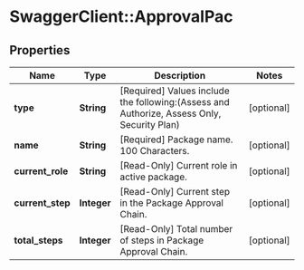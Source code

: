 # SwaggerClient::ApprovalPac

## Properties
Name | Type | Description | Notes
------------ | ------------- | ------------- | -------------
**type** | **String** | [Required] Values include the following:(Assess and Authorize, Assess Only, Security Plan) | [optional] 
**name** | **String** | [Required] Package name. 100 Characters. | [optional] 
**current_role** | **String** | [Read-Only] Current role in active package. | [optional] 
**current_step** | **Integer** | [Read-Only] Current step in the Package Approval Chain. | [optional] 
**total_steps** | **Integer** | [Read-Only] Total number of steps in Package Approval Chain. | [optional] 

